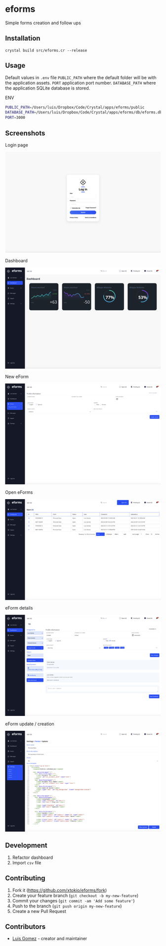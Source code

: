 # eforms

Simple forms creation and follow ups

## Installation

```crystal
crystal build src/eforms.cr --release
```

## Usage

Default values in `.env` file
`PUBLIC_PATH`   where the default folder will be with the application assets.
`PORT`          application port number.
`DATABASE_PATH` where the application SQLite database is stored.

ENV
```bash
PUBLIC_PATH=/Users/luis/Dropbox/Code/Crystal/apps/eforms/public
DATABASE_PATH=/Users/luis/Dropbox/Code/Crystal/apps/eforms/db/eforms.db
PORT=3000
```

## Screenshots

Login page

![eforms 01](screenshots/screenshot_01.png)

Dashboard

![eforms 02](screenshots/screenshot_02.png)

New eForm

![eforms 03](screenshots/screenshot_03.png)

Open eForms

![eforms 04](screenshots/screenshot_04.png)

eForm details

![eforms 05](screenshots/screenshot_05.png)

eForm update / creation

![eforms 06](screenshots/screenshot_06.png)

## Development

1. Refactor dashboard
2. Import `csv` file

## Contributing

1. Fork it (<https://github.com/xtokio/eforms/fork>)
2. Create your feature branch (`git checkout -b my-new-feature`)
3. Commit your changes (`git commit -am 'Add some feature'`)
4. Push to the branch (`git push origin my-new-feature`)
5. Create a new Pull Request

## Contributors

- [Luis Gomez](https://github.com/xtokio) - creator and maintainer
